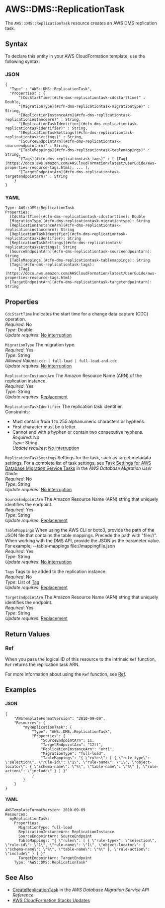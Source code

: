 # AWS::DMS::ReplicationTask<a name="aws-resource-dms-replicationtask"></a>

The `AWS::DMS::ReplicationTask` resource creates an AWS DMS replication task\.

## Syntax<a name="aws-resource-dms-replicationtask-syntax"></a>

To declare this entity in your AWS CloudFormation template, use the following syntax:

### JSON<a name="aws-resource-dms-replicationtask-syntax.json"></a>

```
{
  "Type" : "AWS::DMS::ReplicationTask",
  "Properties" : {
      "[CdcStartTime](#cfn-dms-replicationtask-cdcstarttime)" : Double,
      "[MigrationType](#cfn-dms-replicationtask-migrationtype)" : String,
      "[ReplicationInstanceArn](#cfn-dms-replicationtask-replicationinstancearn)" : String,
      "[ReplicationTaskIdentifier](#cfn-dms-replicationtask-replicationtaskidentifier)" : String,
      "[ReplicationTaskSettings](#cfn-dms-replicationtask-replicationtasksettings)" : String,
      "[SourceEndpointArn](#cfn-dms-replicationtask-sourceendpointarn)" : String,
      "[TableMappings](#cfn-dms-replicationtask-tablemappings)" : String,
      "[Tags](#cfn-dms-replicationtask-tags)" : [ [Tag](https://docs.aws.amazon.com/AWSCloudFormation/latest/UserGuide/aws-properties-resource-tags.html), ... ],
      "[TargetEndpointArn](#cfn-dms-replicationtask-targetendpointarn)" : String
    }
}
```

### YAML<a name="aws-resource-dms-replicationtask-syntax.yaml"></a>

```
Type: AWS::DMS::ReplicationTask
Properties: 
  [CdcStartTime](#cfn-dms-replicationtask-cdcstarttime): Double
  [MigrationType](#cfn-dms-replicationtask-migrationtype): String
  [ReplicationInstanceArn](#cfn-dms-replicationtask-replicationinstancearn): String
  [ReplicationTaskIdentifier](#cfn-dms-replicationtask-replicationtaskidentifier): String
  [ReplicationTaskSettings](#cfn-dms-replicationtask-replicationtasksettings): String
  [SourceEndpointArn](#cfn-dms-replicationtask-sourceendpointarn): String
  [TableMappings](#cfn-dms-replicationtask-tablemappings): String
  [Tags](#cfn-dms-replicationtask-tags): 
    - [Tag](https://docs.aws.amazon.com/AWSCloudFormation/latest/UserGuide/aws-properties-resource-tags.html)
  [TargetEndpointArn](#cfn-dms-replicationtask-targetendpointarn): String
```

## Properties<a name="aws-resource-dms-replicationtask-properties"></a>

`CdcStartTime`  <a name="cfn-dms-replicationtask-cdcstarttime"></a>
Indicates the start time for a change data capture \(CDC\) operation\.  
*Required*: No  
*Type*: Double  
*Update requires*: [No interruption](https://docs.aws.amazon.com/AWSCloudFormation/latest/UserGuide/using-cfn-updating-stacks-update-behaviors.html#update-no-interrupt)

`MigrationType`  <a name="cfn-dms-replicationtask-migrationtype"></a>
The migration type\.  
*Required*: Yes  
*Type*: String  
*Allowed Values*: `cdc | full-load | full-load-and-cdc`  
*Update requires*: [No interruption](https://docs.aws.amazon.com/AWSCloudFormation/latest/UserGuide/using-cfn-updating-stacks-update-behaviors.html#update-no-interrupt)

`ReplicationInstanceArn`  <a name="cfn-dms-replicationtask-replicationinstancearn"></a>
The Amazon Resource Name \(ARN\) of the replication instance\.  
*Required*: Yes  
*Type*: String  
*Update requires*: [Replacement](https://docs.aws.amazon.com/AWSCloudFormation/latest/UserGuide/using-cfn-updating-stacks-update-behaviors.html#update-replacement)

`ReplicationTaskIdentifier`  <a name="cfn-dms-replicationtask-replicationtaskidentifier"></a>
The replication task identifier\.  
Constraints:  
+ Must contain from 1 to 255 alphanumeric characters or hyphens\.
+ First character must be a letter\.
+ Cannot end with a hyphen or contain two consecutive hyphens\.
*Required*: No  
*Type*: String  
*Update requires*: [No interruption](https://docs.aws.amazon.com/AWSCloudFormation/latest/UserGuide/using-cfn-updating-stacks-update-behaviors.html#update-no-interrupt)

`ReplicationTaskSettings`  <a name="cfn-dms-replicationtask-replicationtasksettings"></a>
Settings for the task, such as target metadata settings\. For a complete list of task settings, see [Task Settings for AWS Database Migration Service Tasks](https://docs.aws.amazon.com/dms/latest/userguide/CHAP_Tasks.CustomizingTasks.TaskSettings.html) in the *AWS Database Migration User Guide\.*   
*Required*: No  
*Type*: String  
*Update requires*: [No interruption](https://docs.aws.amazon.com/AWSCloudFormation/latest/UserGuide/using-cfn-updating-stacks-update-behaviors.html#update-no-interrupt)

`SourceEndpointArn`  <a name="cfn-dms-replicationtask-sourceendpointarn"></a>
The Amazon Resource Name \(ARN\) string that uniquely identifies the endpoint\.  
*Required*: Yes  
*Type*: String  
*Update requires*: [Replacement](https://docs.aws.amazon.com/AWSCloudFormation/latest/UserGuide/using-cfn-updating-stacks-update-behaviors.html#update-replacement)

`TableMappings`  <a name="cfn-dms-replicationtask-tablemappings"></a>
When using the AWS CLI or boto3, provide the path of the JSON file that contains the table mappings\. Precede the path with "file://"\. When working with the DMS API, provide the JSON as the parameter value\.  
For example, \-\-table\-mappings file://mappingfile\.json  
*Required*: Yes  
*Type*: String  
*Update requires*: [No interruption](https://docs.aws.amazon.com/AWSCloudFormation/latest/UserGuide/using-cfn-updating-stacks-update-behaviors.html#update-no-interrupt)

`Tags`  <a name="cfn-dms-replicationtask-tags"></a>
Tags to be added to the replication instance\.  
*Required*: No  
*Type*: List of [Tag](https://docs.aws.amazon.com/AWSCloudFormation/latest/UserGuide/aws-properties-resource-tags.html)  
*Update requires*: [Replacement](https://docs.aws.amazon.com/AWSCloudFormation/latest/UserGuide/using-cfn-updating-stacks-update-behaviors.html#update-replacement)

`TargetEndpointArn`  <a name="cfn-dms-replicationtask-targetendpointarn"></a>
The Amazon Resource Name \(ARN\) string that uniquely identifies the endpoint\.  
*Required*: Yes  
*Type*: String  
*Update requires*: [Replacement](https://docs.aws.amazon.com/AWSCloudFormation/latest/UserGuide/using-cfn-updating-stacks-update-behaviors.html#update-replacement)

## Return Values<a name="aws-resource-dms-replicationtask-return-values"></a>

### Ref<a name="aws-resource-dms-replicationtask-return-values-ref"></a>

 When you pass the logical ID of this resource to the intrinsic `Ref` function, `Ref` returns the replication task ARN\.

For more information about using the `Ref` function, see [Ref](https://docs.aws.amazon.com/AWSCloudFormation/latest/UserGuide/intrinsic-function-reference-ref.html)\.

## Examples<a name="aws-resource-dms-replicationtask--examples"></a>

### <a name="aws-resource-dms-replicationtask--examples--"></a>

#### JSON<a name="aws-resource-dms-replicationtask--examples----json"></a>

```
{
    "AWSTemplateFormatVersion": "2010-09-09",
    "Resources": {
        "myReplicationTask": {
            "Type": "AWS::DMS::ReplicationTask",
            "Properties": {
                "SourceEndpointArn": 11,
                "TargetEndpointArn": "12ff",
                "ReplicationInstanceArn": "ert1",
                "MigrationType": "full-load",
                "TableMappings": "{ \"rules\": [ { \"rule-type\": \"selection\", \"rule-id\": \"1\", \"rule-name\": \"1\", \"object-locator\": { \"schema-name\": \"%\", \"table-name\": \"%\" }, \"rule-action\": \"include\" } ] }"
            }
        }
    }
}
```

#### YAML<a name="aws-resource-dms-replicationtask--examples----yaml"></a>

```
AWSTemplateFormatVersion: 2010-09-09
Resources: 
  myReplicationTask: 
    Properties: 
      MigrationType: full-load
      ReplicationInstanceArn: ReplicationInstance
      SourceEndpointArn: SourceEndpoint
      TableMappings: "{ \"rules\": [ { \"rule-type\": \"selection\", \"rule-id\": \"1\", \"rule-name\": \"1\", \"object-locator\": { \"schema-name\": \"%\", \"table-name\": \"%\" }, \"rule-action\": \"include\" } ] }"
      TargetEndpointArn: TargetEndpoint
    Type: "AWS::DMS::ReplicationTask"
```

## See Also<a name="aws-resource-dms-replicationtask--seealso"></a>
+  [CreateReplicationTask](https://docs.aws.amazon.com/dms/latest/APIReference/API_CreateReplicationTask.html) in the *AWS Database Migration Service API Reference* 
+  [AWS CloudFormation Stacks Updates](https://docs.aws.amazon.com/AWSCloudFormation/latest/UserGuide/using-cfn-updating-stacks.html) 